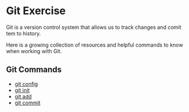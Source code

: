 # Git Exercise

Git is a version control system that allows us to track changes and comit tem to history.

Here is a growing collection of resources and helpful commands to know when working with Git. 

## Git Commands
- [git config](./Commands/Config.md)
- [git init](./Commands/Init.md)
- [git add](./Commands/add.md)
- [git commit](./Commands/commit.md)
